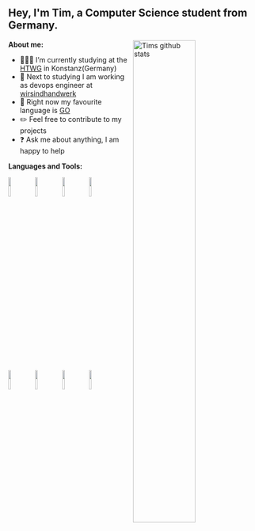 <!-- Your title -->
## Hey, I'm Tim, a Computer Science student from Germany.


**About me:**
<img width="50%" align="right" alt="Tims github stats" src="https://github-readme-stats.vercel.app/api?username=tim-koehler&show_icons=true&hide_border=true" />

- 👨🏽‍💻 I’m currently studying at the [HTWG](https://github.com/htwg) in Konstanz(Germany)
- :wrench: Next to studying I am working as devops engineer at [wirsindhandwerk](https://github.com/wirsindhandwerk)
- 💬 Right now my favourite language is [GO](https://github.com/golang/go)
- :pencil2: Feel free to contribute to my projects
- :question: Ask me about anything, I am happy to help

**Languages and Tools:** 
<p>
  <code><img width="10%" src="https://www.vectorlogo.zone/logos/linux/linux-ar21.svg"></code>
  <code><img width="10%" src="https://www.vectorlogo.zone/logos/docker/docker-ar21.svg"></code>
  <code><img width="10%" src="https://www.vectorlogo.zone/logos/kubernetes/kubernetes-ar21.svg"></code>
  <code><img width="10%" src="https://www.vectorlogo.zone/logos/golang/golang-ar21.svg"></code>
  <code><img width="10%" src="https://www.vectorlogo.zone/logos/java/java-ar21.svg"></code>
  <code><img width="10%" src="https://www.vectorlogo.zone/logos/amazon_aws/amazon_aws-ar21.svg"></code>
  <code><img width="10%" src="https://www.vectorlogo.zone/logos/jenkins/jenkins-ar21.svg"></code>
  <code><img width="10%" src="https://www.vectorlogo.zone/logos/visualstudio_code/visualstudio_code-ar21.svg"></code>
</p>
